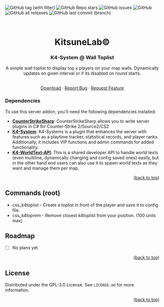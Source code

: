 <a name="readme-top"></a>

![GitHub tag (with filter)](https://img.shields.io/github/v/tag/K4ryuu/K4-System-WallToplist?style=for-the-badge&label=Version)
![GitHub Repo stars](https://img.shields.io/github/stars/K4ryuu/K4-System-WallToplist?style=for-the-badge)
![GitHub issues](https://img.shields.io/github/issues/K4ryuu/K4-System-WallToplist?style=for-the-badge)
![GitHub](https://img.shields.io/github/license/K4ryuu/K4-System-WallToplist?style=for-the-badge)
![GitHub all releases](https://img.shields.io/github/downloads/K4ryuu/K4-System-WallToplist/total?style=for-the-badge)
![GitHub last commit (branch)](https://img.shields.io/github/last-commit/K4ryuu/K4-System-WallToplist/dev?style=for-the-badge)

<!-- PROJECT LOGO -->
<br />
<div align="center">
  <h1 align="center">KitsuneLab©</h1>
  <h3 align="center">K4-System @ Wall Toplist</h3>
  <a align="center">A simple wall toplist to display top x players on your map walls. Dynamically updates on given interval or if its disabled on round starts.</a>

  <p align="center">
    <br />
    <a href="https://github.com/K4ryuu/K4-System-WallToplist/releases">Download</a>
    ·
    <a href="https://github.com/K4ryuu/K4-System-WallToplist/issues/new?assignees=KitsuneLab-Development&labels=bug&projects=&template=bug_report.md&title=%5BBUG%5D">Report Bug</a>
    ·
    <a href="https://github.com/K4ryuu/K4-System-WallToplist/issues/new?assignees=KitsuneLab-Development&labels=enhancement&projects=&template=feature_request.md&title=%5BREQ%5D">Request Feature</a>
  </p>
</div>

<!-- ABOUT THE PROJECT -->

### Dependencies

To use this server addon, you'll need the following dependencies installed:

- [**CounterStrikeSharp**](https://github.com/roflmuffin/CounterStrikeSharp/releases): CounterStrikeSharp allows you to write server plugins in C# for Counter-Strike 2/Source2/CS2
- [**K4-System**](https://github.com/K4ryuu/K4-System): K4-Systems is a plugin that enhances the server with features such as a playtime tracker, statistical records, and player ranks. Additionally, it includes VIP functions and admin commands for added functionality.
- [**K4-WorldText-API**](https://github.com/K4ryuu/K4-WorldText-API): This is a shared developer API to handle world texts (even multiline, dynamically changing and config saved ones) easily, but in the other hand end users can also use it to spawn world texts as they want and manage them per map.

<p align="right">(<a href="#readme-top">back to top</a>)</p>

<!-- ROADMAP -->

## Commands (root)

- css_k4toplist - Create a toplist in front of the player and save it to config file.
- css_k4toprem - Remove closest k4toplist from your position. (100 units max)

<!-- ROADMAP -->

## Roadmap

- [ ] No plans yet.

<p align="right">(<a href="#readme-top">back to top</a>)</p>

<!-- LICENSE -->

## License

Distributed under the GPL-3.0 License. See `LICENSE.md` for more information.

<p align="right">(<a href="#readme-top">back to top</a>)</p>
